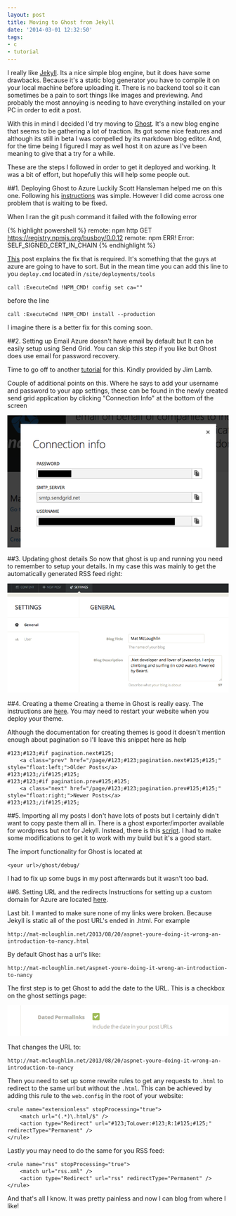 ```yaml
---
layout: post
title: Moving to Ghost from Jekyll
date: '2014-03-01 12:32:50'
tags:
- c
- tutorial
---
```


I really like [Jekyll](). Its a nice simple blog engine, but it does have some drawbacks. Because it's a static blog generator you have to compile it on your local machine before uploading it. There is no backend tool so it can sometimes be a pain to sort things like images and previewing. And probably the most annoying is needing to have everything installed on your PC in order to edit a post.

With this in mind I decided I'd try moving to [Ghost](). It's a new blog engine that seems to be gathering a lot of traction. Its got some nice features and although its still in beta I was compelled by its markdown blog editor. And, for the time being I figured I may as well host it on azure as I've been meaning to give that a try for a while.

These are the steps I followed in order to get it deployed and working. It was a bit of effort, but hopefully this will help some people out.

##1. Deploying Ghost to Azure
Luckily Scott Hansleman helped me on this one. Following his [instructions](http://www.hanselman.com/blog/HowToInstallTheNodejsGhostBloggingSoftwareOnAzureWebsites.aspx) was simple. However I did come across one problem that is waiting to be fixed. 

When I ran the git push command it failed with the following error

{% highlight powershell %}
remote: npm http GET https://registry.npmjs.org/busboy/0.0.12
remote: npm ERR! Error: SELF_SIGNED_CERT_IN_CHAIN
{% endhighlight %}

[This](http://blog.npmjs.org/post/78085451721/npms-self-signed-certificate-is-no-more) post explains the fix that is required. It's something that the guys at azure are going to have to sort. But in the mean time you can add this line to you `deploy.cmd` located in `/site/deployments/tools`

```language-markup
call :ExecuteCmd !NPM_CMD! config set ca=""
``` 

before the line

```language-markup
call :ExecuteCmd !NPM_CMD! install --production
```

I imagine there is a better fix for this coming soon.

##2. Setting up Email
Azure doesn't have email by default but It can be easily setup using Send Grid. You can skip this step if you like but Ghost does use email for password recovery.

Time to go off to another [tutorial](http://jflamb.com/configuring-ghost-to-send-email-on-azure/) for this. Kindly provided by Jim Lamb. 

Couple of additional points on this. Where he says to add your username and password to your app settings, these can be found in the newly created send grid application by clicking "Connection Info" at the bottom of the screen

![connection info](/content/images/2014/Apr/connection_info.png)

##3. Updating ghost details
So now that ghost is up and running you need to remember to setup your details. In my case this was mainly to get the automatically generated RSS feed right:

![ghost settings](/content/images/2014/Apr/ghost_settings.png)

##4. Creating a theme
Creating a theme in Ghost is really easy. The instructions are [here](http://docs.ghost.org/themes/). You may need to restart your website when you deploy your theme.

Although the documentation for creating themes is good it doesn't mention enough about pagination so I'll leave this snippet here as help

```language-markup
#123;#123;#if pagination.next#125;
	<a class="prev" href="/page/#123;#123;pagination.next#125;#125;" style="float:left;">Older Posts</a>
#123;#123;/if#125;#125;
#123;#123;#if pagination.prev#125;#125;
	<a class="next" href="/page/#123;#123;pagination.prev#125;#125;" style="float:right;">Newer Posts</a>
#123;#123;/if#125;#125;
```

##5. Importing all my posts
I don't have lots of posts but I certainly didn't want to copy paste them all in. There is a ghost exporter/importer available for wordpress but not for Jekyll. Instead, there is this [script](https://github.com/redwallhp/Jekyll-to-Ghost). I had to make some modifications to get it to work with my build but it's a good start.

The import functionality for Ghost is located at

```language-markup
<your url>/ghost/debug/
```

I had to fix up some bugs in my post afterwards but it wasn't too bad.

##6. Setting URL and the redirects
Instructions for setting up a custom domain for Azure are located [here](http://www.windowsazure.com/en-us/documentation/articles/cloud-services-custom-domain-name/).

Last bit. I wanted to make sure none of my links were broken. Because Jekyll is static all of the post URL's ended in .html. For example 

```language-markup
http://mat-mcloughlin.net/2013/08/20/aspnet-youre-doing-it-wrong-an-introduction-to-nancy.html
```

By default Ghost has a url's like:

```language-markup
http://mat-mcloughlin.net/aspnet-youre-doing-it-wrong-an-introduction-to-nancy
```

The first step is to get Ghost to add the date to the URL. This is a checkbox on the ghost settings page:

![ghost permalink](/content/images/2014/Apr/dated_permalinks.png)

That changes the URL to:

```language-markup
http://mat-mcloughlin.net/2013/08/20/aspnet-youre-doing-it-wrong-an-introduction-to-nancy
```

Then you need to set up some rewrite rules to get any requests to `.html` to redirect to the same url but without the `.html`. This can be achieved by adding this rule to the `web.config` in the root of your website:

```language-markup
<rule name="extensionless" stopProcessing="true">
	<match url="(.*)\.html/$" />
    <action type="Redirect" url="#123;ToLower:#123;R:1#125;#125;" redirectType="Permanent" />
</rule>
```

Lastly you may need to do the same for you RSS feed:

```language-markup
<rule name="rss" stopProcessing="true">
    <match url="rss.xml" />
    <action type="Redirect" url="rss" redirectType="Permanent" />
</rule>
```

And that's all I know. It was pretty painless and now I can blog from where I like!
